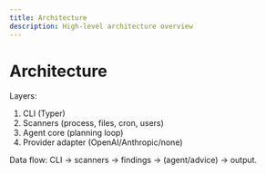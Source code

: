 ```yaml
---
title: Architecture
description: High-level architecture overview
---
```


# Architecture

Layers:
1. CLI (Typer)
2. Scanners (process, files, cron, users)
3. Agent core (planning loop)
4. Provider adapter (OpenAI/Anthropic/none)

Data flow: CLI -> scanners -> findings -> (agent/advice) -> output.

